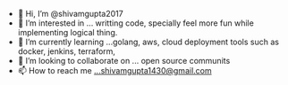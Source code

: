 - 👋 Hi, I’m @shivamgupta2017
- 👀 I’m interested in ... writting code, specially feel more fun while implementing logical thing.
- 🌱 I’m currently learning ...golang, aws, cloud deployment tools such as docker, jenkins, terraform,
- 💞️ I’m looking to collaborate on ... open source communits
- 📫 How to reach me ...shivamgupta1430@gmail.com

<!---
shivamgupta2017/shivamgupta2017 is a ✨ special ✨ repository because its `README.md` (this file) appears on your GitHub profile.
You can click the Preview link to take a look at your changes.
--->

